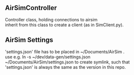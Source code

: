 
## AirSimController
Controller class, holding connections to airsim  
inherit from this class to create a client (as in SimClient.py).

## AirSim Settings
'settings.json' file has to be placed in ~/Documents/AirSim .  
use e.g. ln -s ~/dev/data-gen/settings.json ~/Documents/AirSim/settings.json to create symlink, such that 'settings.json' is always the same as the version in this repo.

